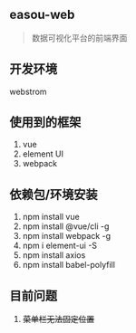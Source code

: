 ## easou-web
> 数据可视化平台的前端界面

## 开发环境
webstrom

## 使用到的框架
1. vue
2. element UI
3. webpack

## 依赖包/环境安装
1. npm install vue
2. npm install @vue/cli -g
3. npm install webpack -g
4. npm i element-ui -S
5. npm install axios
6. npm install babel-polyfill

## 目前问题
1. ~~菜单栏无法固定位置~~
